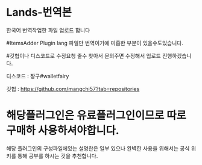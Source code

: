 # Lands-번역본

한국어 번역작업한 파일 업로드 합니다

#ItemsAdder Plugin lang 파일만 번역이기에 미흡한 부분이 있을수도있습니다.

#깃헙이나 디스코드로 수정요청 줄수 찾아서 문의주면 수정해서 업로드 진행하겠습니다.

디스코드 : 짱구#walletfairy

깃헙 : https://github.com/mangchi57?tab=repositories

# 해당플러그인은 유료플러그인이므로 따로 구매하 사용하셔야합니다.

해당 플러그인의 구성파일에있는 설명란은 일부 있으나 
완벽한 사용을 위해서는 공식 위키를 통해 공부를 하시는 것을 추천합니다.
